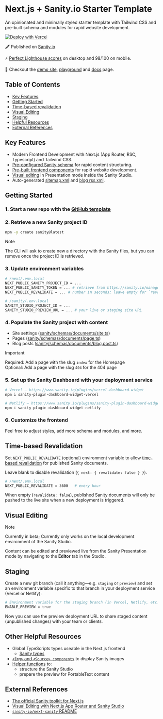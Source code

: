 # Next.js + Sanity.io Starter Template

An opinionated and minimally styled starter template with Tailwind CSS and pre-built schema and modules for rapid website development.

[![Deploy with Vercel](https://vercel.com/button)](https://vercel.com/new/clone?repository-url=https%3A%2F%2Fgithub.com%2Fnuotsu%2Fnext-sanity-template&env=NEXT_PUBLIC_SANITY_PROJECT_ID,NEXT_PUBLIC_SANITY_TOKEN)

🖋️ Published on [Sanity.io](https://www.sanity.io/templates/next-sanity-template)

⚡ [Perfect Lighthouse scores](https://pagespeed.web.dev/analysis/https-next-sanity-template-demo-vercel-app/df9thblp9o?form_factor=desktop) on desktop and 98/100 on mobile.

🚀 Checkout the [demo site](https://next-sanity-template-demo.vercel.app), [playground](https://next-sanity-template-demo.vercel.app/playground) and [docs](https://next-sanity-template-demo.vercel.app/docs) page.

## Table of Contents

- [Key Features](#key-features)
- [Getting Started](#getting-started)
- [Time-based revalidation](#time-based-revalidation)
- [Visual Editing](#visual-editing)
- [Staging](#staging)
- [Helpful Resources](#helpful-resources)
- [External References](#external-references)

## Key Features

- Modern Frontend Development with Next.js (App Router, RSC, Typescript) and Tailwind CSS.
- [Pre-configured Sanity schema](/sanity/schemas/index.ts) for rapid content structuring.
- [Pre-built frontend components](/next/src/ui/) for rapid website development.
- [Visual editing](#visual-editing) in Presentation mode inside the Sanity Studio.
- Auto-generated [sitemap.xml](/next/src/app/sitemap.ts) and [blog rss.xml](/next/src/app/blog/rss.xml/route.ts).

## Getting Started

### 1. Start a new repo with the [GitHub template](https://github.com/new?template_name=next-sanity-template&template_owner=nuotsu)

### 2. Retrieve a new Sanity project ID

```sh
npm -y create sanity@latest
```

> [!NOTE]
> The CLI will ask to create new a directory with the Sanity files, but you can remove once the project ID is retrieved.

### 3. Update environment variables

```sh
# /next/.env.local
NEXT_PUBLIC_SANITY_PROJECT_ID = ...
NEXT_PUBLIC_SANITY_TOKEN = ... # retrieve from https://sanity.io/manage
NEXT_PUBLIC_REVALIDATE = ... # number in seconds; leave empty for `revalidate: false`

# /sanity/.env.local
SANITY_STUDIO_PROJECT_ID = ...
SANITY_STUDIO_PREVIEW_URL = ... # your live or staging site URL
```

### 4. Populate the Sanity project with content

- Site settings ([sanity/schemas/documents/site.ts](sanity/schemas/documents/site.ts))
- Pages ([sanity/schemas/documents/page.ts](sanity/schemas/documents/page.ts))
- Blog posts ([sanity/schemas/documents/blog.post.ts](sanity/schemas/documents/blog.post.ts))

> [!IMPORTANT]
> Required: Add a page with the slug `index` for the Homepage<br>
> Optional: Add a page with the slug `404` for the 404 page

### 5. Set up the Sanity Dashboard with your deployment service

```sh
# Vercel — https://www.sanity.io/plugins/vercel-dashboard-widget
npm i sanity-plugin-dashboard-widget-vercel

# Netlify — https://www.sanity.io/plugins/sanity-plugin-dashboard-widget-netlify
npm i sanity-plugin-dashboard-widget-netlify
```

### 6. Customize the frontend

Feel free to adjust styles, add more schema and modules, and more.

## Time-based Revalidation

Set `NEXT_PUBLIC_REVALIDATE` (optional) environment variable to allow [time-based revalidation](https://nextjs.org/docs/app/building-your-application/data-fetching/fetching-caching-and-revalidating#time-based-revalidation) for published Sanity documents.

Leave blank to disable revalidation (`{ next: { revalidate: false } }`).

```sh
# /next/.env.local
NEXT_PUBLIC_REVALIDATE = 3600	# every hour
```

When empty (`revalidate: false`), published Sanity documents will only be pushed to the live site when a new deployment is triggered.

## Visual Editing

> [!NOTE]
> Currently in beta; Currently only works on the local development environment of the Sanity Studio.

Content can be edited and previewed live from the Sanity Presentation mode by navigating to the **Editor** tab in the Studio.

## Staging

Create a new git branch (call it anything—e.g. `staging` or `preview`) and set an environment variable specific to that branch in your deployment service (Vercel or Netlify):

```sh
# Environment variable for the staging branch (in Vercel, Netlify, etc.)
ENABLE_PREVIEW = true
```

Now you can use the preview deployment URL to share staged content (unpublished changes) with your team or clients.

## Other Helpful Resources

- Global TypeScripts types useable in the Next.js frontend
  - [Sanity types](/next/src/types/Sanity.d.ts)
- [`<Img>` and `<Source> components`](/next/src/ui/Img.tsx) to display Sanity images
- [Helper functions](/sanity/src/utils.ts) to:
  - structure the Sanity Studio
  - prepare the preview for PortableText content

## External References

- [The official Sanity toolkit for Next.js](https://www.sanity.io/plugins/next-sanity)
- [Visual Editing with Next.js App Router and Sanity Studio](https://www.sanity.io/guides/nextjs-app-router-live-preview)
- [`sanity-io/next-sanity` README](https://github.com/sanity-io/next-sanity#readme)
